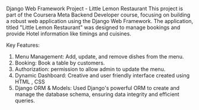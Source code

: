 Django Web Framework Project - Little Lemon Restaurant
This project is part of the Coursera Meta Backend Developer course, focusing on building a robust web application using the Django Web Framework. The application, titled "Little Lemon Restaurant" was designed to manage bookings and provide Hotel information like timings and cuisines.

Key Features:
1. Menu Management: Add, update, and remove dishes from the menu.
2. Booking: Book a table by customers.
3. Authorization: permission to allow admin to update the menu.
4. Dynamic Dashboard: Creative and user friendly interface created using HTML , CSS
5. Django ORM & Models: Used Django's powerful ORM to create and manage the database schema, ensuring data integrity and efficient queries.
